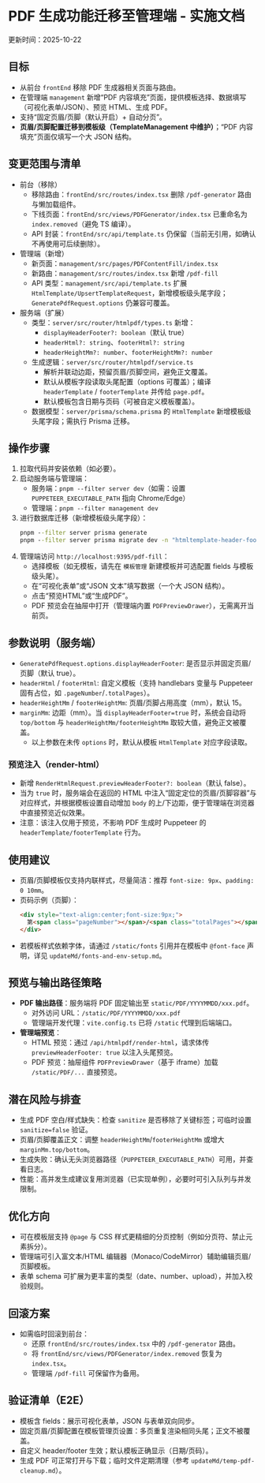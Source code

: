 # PDF 生成功能迁移至管理端 - 实施文档

更新时间：2025-10-22

## 目标
- 从前台 `frontEnd` 移除 PDF 生成器相关页面与路由。
- 在管理端 `management` 新增“PDF 内容填充”页面，提供模板选择、数据填写（可视化表单/JSON）、预览 HTML、生成 PDF。
- 支持“固定页眉/页脚（默认开启）+ 自动分页”。
- **页眉/页脚配置迁移到模板级（TemplateManagement 中维护）**；“PDF 内容填充”页面仅填写一个大 JSON 结构。

## 变更范围与清单
- 前台（移除）
  - 移除路由：`frontEnd/src/routes/index.tsx` 删除 `/pdf-generator` 路由与懒加载组件。
  - 下线页面：`frontEnd/src/views/PDFGenerator/index.tsx` 已重命名为 `index.removed`（避免 TS 编译）。
  - API 封装：`frontEnd/src/api/template.ts` 仍保留（当前无引用，如确认不再使用可后续删除）。
- 管理端（新增）
  - 新页面：`management/src/pages/PDFContentFill/index.tsx`
  - 新路由：`management/src/routes/index.tsx` 新增 `/pdf-fill`
  - API 类型：`management/src/api/template.ts` 扩展 `HtmlTemplate/UpsertTemplateRequest`，新增模板级头尾字段；`GeneratePdfRequest.options` 仍兼容可覆盖。
- 服务端（扩展）
  - 类型：`server/src/router/htmlpdf/types.ts` 新增：
    - `displayHeaderFooter?: boolean`（默认 true）
    - `headerHtml?: string`、`footerHtml?: string`
    - `headerHeightMm?: number`、`footerHeightMm?: number`
  - 生成逻辑：`server/src/router/htmlpdf/service.ts`
    - 解析并联动边距，预留页眉/页脚空间，避免正文覆盖。
    - 默认从模板字段读取头尾配置（options 可覆盖）；编译 `headerTemplate` / `footerTemplate` 并传给 `page.pdf`。
    - 默认模板包含日期与页码（可被自定义模板覆盖）。
  - 数据模型：`server/prisma/schema.prisma` 的 `HtmlTemplate` 新增模板级头尾字段；需执行 Prisma 迁移。

## 操作步骤
1. 拉取代码并安装依赖（如必要）。
2. 启动服务端与管理端：
   - 服务端：`pnpm --filter server dev`（如需：设置 `PUPPETEER_EXECUTABLE_PATH` 指向 Chrome/Edge）
   - 管理端：`pnpm --filter management dev`
3. 进行数据库迁移（新增模板级头尾字段）：
   ```cmd
   pnpm --filter server prisma generate
   pnpm --filter server prisma migrate dev -n "htmltemplate-header-footer"
   ```
4. 管理端访问 `http://localhost:9395/pdf-fill`：
   - 选择模板（如无模板，请先在 `模板管理` 新建模板并可选配置 fields 与模板级头尾）。
   - 在“可视化表单”或“JSON 文本”填写数据（一个大 JSON 结构）。
   - 点击“预览HTML”或“生成PDF”。
   - PDF 预览会在抽屉中打开（管理端内置 `PDFPreviewDrawer`），无需离开当前页。

## 参数说明（服务端）
- `GeneratePdfRequest.options.displayHeaderFooter`: 是否显示并固定页眉/页脚（默认 true）。
- `headerHtml` / `footerHtml`: 自定义模板（支持 handlebars 变量与 Puppeteer 固有占位，如 `.pageNumber`/`.totalPages`）。
- `headerHeightMm` / `footerHeightMm`: 页眉/页脚占用高度（mm），默认 15。
- `marginMm`: 边距（mm）。当 `displayHeaderFooter=true` 时，系统会自动将 `top/bottom` 与 `headerHeightMm/footerHeightMm` 取较大值，避免正文被覆盖。
  - 以上参数在未传 `options` 时，默认从模板 `HtmlTemplate` 对应字段读取。

### 预览注入（render-html）
- 新增 `RenderHtmlRequest.previewHeaderFooter?: boolean`（默认 false）。
- 当为 `true` 时，服务端会在返回的 HTML 中注入“固定定位的页眉/页脚容器”与对应样式，并根据模板设置自动增加 `body` 的上/下边距，便于管理端在浏览器中直接预览近似效果。
- 注意：该注入仅用于预览，不影响 PDF 生成时 Puppeteer 的 `headerTemplate/footerTemplate` 行为。

## 使用建议
- 页眉/页脚模板仅支持内联样式，尽量简洁：推荐 `font-size: 9px`、`padding: 0 10mm`。
- 页码示例（页脚）：
  ```html
  <div style="text-align:center;font-size:9px;">
    第<span class="pageNumber"></span>/<span class="totalPages"></span>页
  </div>
  ```
- 若模板样式依赖字体，请通过 `/static/fonts` 引用并在模板中 `@font-face` 声明，详见 `updateMd/fonts-and-env-setup.md`。

## 预览与输出路径策略
- **PDF 输出路径**：服务端将 PDF 固定输出至 `static/PDF/YYYYMMDD/xxx.pdf`。
  - 对外访问 URL：`/static/PDF/YYYYMMDD/xxx.pdf`
  - 管理端开发代理：`vite.config.ts` 已将 `/static` 代理到后端端口。
- **管理端预览**：
  - HTML 预览：通过 `/api/htmlpdf/render-html`，请求体传 `previewHeaderFooter: true` 以注入头尾预览。
  - PDF 预览：抽屉组件 `PDFPreviewDrawer`（基于 iframe）加载 `/static/PDF/...` 直接预览。

## 潜在风险与排查
- 生成 PDF 空白/样式缺失：检查 `sanitize` 是否移除了关键标签；可临时设置 `sanitize=false` 验证。
- 页眉/页脚覆盖正文：调整 `headerHeightMm`/`footerHeightMm` 或增大 `marginMm.top/bottom`。
- 生成失败：确认无头浏览器路径（`PUPPETEER_EXECUTABLE_PATH`）可用，并查看日志。
- 性能：高并发生成建议复用浏览器（已实现单例），必要时可引入队列与并发限制。

## 优化方向
- 可在模板层支持 `@page` 与 CSS 样式更精细的分页控制（例如分页符、禁止元素拆分）。
- 管理端可引入富文本/HTML 编辑器（Monaco/CodeMirror）辅助编辑页眉/页脚模板。
- 表单 schema 可扩展为更丰富的类型（date、number、upload），并加入校验规则。

## 回滚方案
- 如需临时回滚到前台：
  - 还原 `frontEnd/src/routes/index.tsx` 中的 `/pdf-generator` 路由。
  - 将 `frontEnd/src/views/PDFGenerator/index.removed` 恢复为 `index.tsx`。
  - 管理端 `/pdf-fill` 可保留作为备用。

## 验证清单（E2E）
- 模板含 fields：展示可视化表单，JSON 与表单双向同步。
- 固定页眉/页脚配置在模板管理页设置：多页重复渲染相同头尾；正文不被覆盖。
- 自定义 header/footer 生效；默认模板正确显示（日期/页码）。
- 生成 PDF 可正常打开与下载；临时文件定期清理（参考 `updateMd/temp-pdf-cleanup.md`）。

